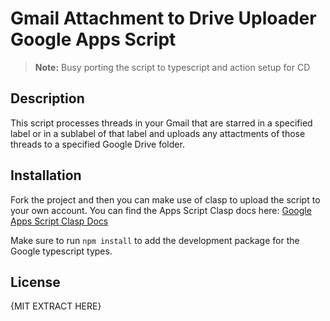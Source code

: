 # Gmail Attachment to Drive Uploader Google Apps Script

> **Note:** Busy porting the script to typescript and action setup for CD

## Description

This script processes threads in your Gmail that are starred in a specified label or in a sublabel of that label and uploads any attactments of those threads to a specified Google Drive folder.

## Installation

Fork the project and then you can make use of clasp to upload the script to your own account. You can find the Apps Script Clasp docs here: [Google Apps Script Clasp Docs](https://developers.google.com/apps-script/guides/clasp?hl=en)

Make sure to run `npm install` to add the development package for the Google typescript types.

## License

{MIT EXTRACT HERE}
